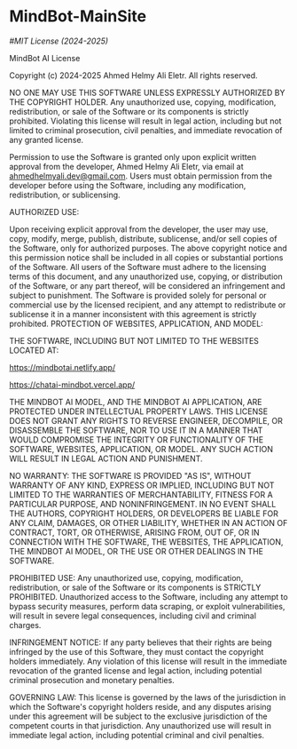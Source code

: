 # MindBot-MainSite
*#MIT License (2024-2025)*

MindBot AI License

Copyright (c) 2024-2025 Ahmed Helmy Ali Eletr. All rights reserved.

NO ONE MAY USE THIS SOFTWARE UNLESS EXPRESSLY AUTHORIZED BY THE COPYRIGHT HOLDER. Any unauthorized use, copying, modification, redistribution, or sale of the Software or its components is strictly prohibited. Violating this license will result in legal action, including but not limited to criminal prosecution, civil penalties, and immediate revocation of any granted license.

Permission to use the Software is granted only upon explicit written approval from the developer, Ahmed Helmy Ali Eletr, via email at ahmedhelmyali.dev@gmail.com. Users must obtain permission from the developer before using the Software, including any modification, redistribution, or sublicensing.

AUTHORIZED USE:

Upon receiving explicit approval from the developer, the user may use, copy, modify, merge, publish, distribute, sublicense, and/or sell copies of the Software, only for authorized purposes. The above copyright notice and this permission notice shall be included in all copies or substantial portions of the Software. All users of the Software must adhere to the licensing terms of this document, and any unauthorized use, copying, or distribution of the Software, or any part thereof, will be considered an infringement and subject to punishment. The Software is provided solely for personal or commercial use by the licensed recipient, and any attempt to redistribute or sublicense it in a manner inconsistent with this agreement is strictly prohibited. PROTECTION OF WEBSITES, APPLICATION, AND MODEL:

THE SOFTWARE, INCLUDING BUT NOT LIMITED TO THE WEBSITES LOCATED AT:

https://mindbotai.netlify.app/ 

https://chatai-mindbot.vercel.app/

THE MINDBOT AI MODEL, AND THE MINDBOT AI APPLICATION, ARE PROTECTED UNDER INTELLECTUAL PROPERTY LAWS. THIS LICENSE DOES NOT GRANT ANY RIGHTS TO REVERSE ENGINEER, DECOMPILE, OR DISASSEMBLE THE SOFTWARE, NOR TO USE IT IN A MANNER THAT WOULD COMPROMISE THE INTEGRITY OR FUNCTIONALITY OF THE SOFTWARE, WEBSITES, APPLICATION, OR MODEL. ANY SUCH ACTION WILL RESULT IN LEGAL ACTION AND PUNISHMENT.

NO WARRANTY: THE SOFTWARE IS PROVIDED "AS IS", WITHOUT WARRANTY OF ANY KIND, EXPRESS OR IMPLIED, INCLUDING BUT NOT LIMITED TO THE WARRANTIES OF MERCHANTABILITY, FITNESS FOR A PARTICULAR PURPOSE, AND NONINFRINGEMENT. IN NO EVENT SHALL THE AUTHORS, COPYRIGHT HOLDERS, OR DEVELOPERS BE LIABLE FOR ANY CLAIM, DAMAGES, OR OTHER LIABILITY, WHETHER IN AN ACTION OF CONTRACT, TORT, OR OTHERWISE, ARISING FROM, OUT OF, OR IN CONNECTION WITH THE SOFTWARE, THE WEBSITES, THE APPLICATION, THE MINDBOT AI MODEL, OR THE USE OR OTHER DEALINGS IN THE SOFTWARE.

PROHIBITED USE: Any unauthorized use, copying, modification, redistribution, or sale of the Software or its components is STRICTLY PROHIBITED. Unauthorized access to the Software, including any attempt to bypass security measures, perform data scraping, or exploit vulnerabilities, will result in severe legal consequences, including civil and criminal charges.

INFRINGEMENT NOTICE: If any party believes that their rights are being infringed by the use of this Software, they must contact the copyright holders immediately. Any violation of this license will result in the immediate revocation of the granted license and legal action, including potential criminal prosecution and monetary penalties.

GOVERNING LAW: This license is governed by the laws of the jurisdiction in which the Software's copyright holders reside, and any disputes arising under this agreement will be subject to the exclusive jurisdiction of the competent courts in that jurisdiction. Any unauthorized use will result in immediate legal action, including potential criminal and civil penalties.
